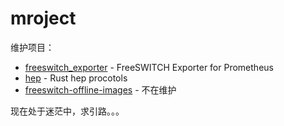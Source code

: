 # mroject

维护项目：
 - [freeswitch_exporter](https://github.com/mroject/freeswitch_exporter) - FreeSWITCH Exporter for Prometheus
 - [hep](https://github.com/mroject/hep) - Rust hep procotols
 - [freeswitch-offline-images](https://github.com/mroject/freeswitch-offline-images) - 不在维护

现在处于迷茫中，求引路。。。


